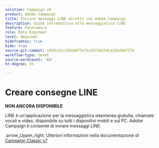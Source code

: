 ```yaml
---
solution: Campaign v8
product: Adobe Campaign
title: Inviare messaggi LINE diretti con Adobe Campaign
description: Guida introduttiva alla messaggistica LINE
feature: Panoramica
role: Data Engineer
level: Beginner
hidefromtoc: true
hide: true
source-git-commit: c659c31c15916077e71c63f3b3f4ca135d4d7f7d
workflow-type: tm+mt
source-wordcount: '64'
ht-degree: 1%

---
```


# Creare consegne LINE


**NON ANCORA DISPONIBILE**


LINE è un&#39;applicazione per la messaggistica istantanea gratuita, chiamate vocali e video, disponibile su tutti i dispositivi mobili e sul PC. Adobe Campaign ti consente di inviare messaggi LINE.

:arrow_Upper_right: Ulteriori informazioni nella documentazione di [Campaign Classic v7](https://experienceleague.adobe.com/docs/campaign-classic/using/sending-messages/line-channel.html)

